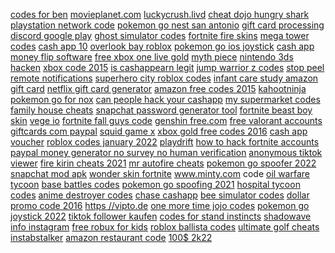 <a href="https://lookerstudio.google.com/reporting/31e9f59b-6a86-49d5-ab79-9f21ca6e9184?s=ncYqnuSNDoo">codes for ben</a>
<a href="https://lookerstudio.google.com/reporting/b8c3d6ea-dff1-4151-a713-aead6efa0678/page/DjD">movieplanet.com</a>
<a href="https://lookerstudio.google.com/reporting/253ba766-d10f-48da-b505-92c455e8b02d/page/DjD">luckycrush.livd</a>
<a href="https://lookerstudio.google.com/reporting/8bc6bade-b69f-427e-b1d1-6fc5fd679b12/page/DjD">cheat dojo hungry shark</a>
<a href="https://lookerstudio.google.com/reporting/90aee755-cb3d-4f07-b3f1-07666e8010e7/page/DjD">playstation network code</a>
<a href="https://lookerstudio.google.com/reporting/9dc19540-8f90-444f-aaba-8427d4107b5f/page/DjD">pokemon go nest san antonio</a>
<a href="https://lookerstudio.google.com/reporting/40d9d2c8-539a-4f24-b005-94356916a4f9/page/DjD">gift card processing</a>
<a href="https://lookerstudio.google.com/reporting/8e49249a-42b1-47f2-a2d1-18055995b1f5/page/DjD">discord google play</a>
<a href="https://lookerstudio.google.com/reporting/788be675-9147-4e1a-a0d9-2a3041abb752/page/DjD">ghost simulator codes</a>
<a href="https://lookerstudio.google.com/reporting/8984dc0f-ec4e-48b2-94a0-c2c3376b8dea/page/DjD">fortnite fire skins</a>
<a href="https://lookerstudio.google.com/s/t6rFKto5vKo">mega tower codes</a>
<a href="https://lookerstudio.google.com/reporting/19866567-f80b-401d-9cd0-da19b4c51651/page/DjD">cash app 10</a>
<a href="https://lookerstudio.google.com/reporting/cb0ae9a7-283b-45c2-95f6-0a54e02d5724/page/DjD">overlook bay roblox</a>
<a href="https://lookerstudio.google.com/s/i4xtCrkZ1Oc">pokemon go ios joystick</a>
<a href="https://lookerstudio.google.com/reporting/8f4d570e-eb73-4cfd-bbd8-a0d3938239ce/page/DjD">cash app money flip software</a>
<a href="https://lookerstudio.google.com/reporting/05ab84d7-b504-4322-bbd8-cb3500d65aa8/page/DjD">free xbox one live gold</a>
<a href="https://lookerstudio.google.com/reporting/5d82198b-355b-47eb-a5b2-1a760ace9dab/page/OKW9C">myth piece</a>
<a href="https://lookerstudio.google.com/reporting/58886e37-9e01-4f23-8703-278f416c052d/page/DjD">nintendo 3ds hacken</a>
<a href="https://lookerstudio.google.com/reporting/b5fe8082-63c6-4ed6-a624-7f5cb1c51e02/page/DjD">xbox code 2015</a>
<a href="https://lookerstudio.google.com/reporting/1f7cb104-e651-4a88-b447-16a477c2ffe4/page/7wwAD">is cashappearn legit</a>
<a href="https://lookerstudio.google.com/reporting/fafc041e-fd08-4ff0-a4d0-7b4f39022ca2/page/DjD">jump warrior z codes</a>
<a href="https://lookerstudio.google.com/reporting/0625598a-6b02-4a9a-b635-bd3eedc296eb/page/DjD">stop peel remote notifications</a>
<a href="https://lookerstudio.google.com/reporting/814240a3-6177-439b-b4d6-696340590cee/page/DjD">superhero city roblox codes</a>
<a href="https://lookerstudio.google.com/reporting/b0c61763-e430-41ef-a214-d43d956f004a/page/DjD">infant care study amazon gift card</a>
<a href="https://lookerstudio.google.com/u/0/reporting/4705afa8-6fa8-4085-b91f-a75c019e469f/page/OqoDD">netflix gift card generator</a>
<a href="https://lookerstudio.google.com/reporting/196cab90-62b5-490b-9b18-f71619ee25ad/page/DjD">amazon free codes 2015</a>
<a href="https://lookerstudio.google.com/reporting/95d0e9c9-fdd9-4602-aefa-78cb4f8288a9/page/DjD">kahootninja</a>
<a href="https://lookerstudio.google.com/reporting/7593e1c0-1989-44c3-9e6f-78fc2024ccc8/page/DjD">pokemon go for nox</a>
<a href="https://lookerstudio.google.com/reporting/3829f45e-b5b5-4475-9400-34a11dd72018/page/FWT9C">can people hack your cashapp</a>
<a href="https://lookerstudio.google.com/reporting/df37fee5-daad-4624-a4d1-d73c3a44413d/page/DjD">my supermarket codes</a>
<a href="https://lookerstudio.google.com/s/qxymtIVfjAQ">family house cheats</a>
<a href="https://lookerstudio.google.com/reporting/096b9b00-d7b5-4edd-9183-8b54d05bb241/page/DjD">snapchat password generator tool</a>
<a href="https://lookerstudio.google.com/reporting/0828af08-808d-4ce3-b839-5b49d0029ac9/page/DjD">fortnite beast boy skin</a>
<a href="https://lookerstudio.google.com/reporting/17bd6576-6f97-4156-8972-b50a22f0e180/page/DjD">vege io</a>
<a href="https://lookerstudio.google.com/reporting/903bd9d6-86a9-4e85-bd76-60189c7bf3c1/page/yYR9C">fortnite fall guys code</a>
<a href="https://lookerstudio.google.com/reporting/ba6b5df5-8296-405f-9e19-b96661a62e17/page/DjD">genshin free.com</a>
<a href="https://lookerstudio.google.com/reporting/130b2494-4db7-4b41-85f8-9f462444db70/page/Fr26C">free valorant accounts</a>
<a href="https://lookerstudio.google.com/reporting/2d67779f-9a85-47bf-9c00-29efc08fe350/page/DjD">giftcards com paypal</a>
<a href="https://lookerstudio.google.com/reporting/d8aa77ec-3750-453c-8388-9fd2f32b840f/page/DjD">squid game x</a>
<a href="https://lookerstudio.google.com/reporting/3197205a-ee5f-4c05-b3d0-3fadd3cf96a9/page/DjD">xbox gold free codes 2016</a>
<a href="https://lookerstudio.google.com/reporting/423398db-2a72-4b43-b56a-cfff10a7014b/page/DjD">cash app voucher</a>
<a href="https://lookerstudio.google.com/reporting/4a50bfd3-0168-40de-9054-f0f341643705/page/DjD">roblox codes january 2022</a>
<a href="https://lookerstudio.google.com/s/se9qccnZtBw">playdrift</a>
<a href="https://lookerstudio.google.com/s/pWPYZeW2HQA">how to hack fortnite accounts</a>
<a href="https://lookerstudio.google.com/s/mjMPG7N2CEk">paypal money generator no survey no human verification</a>
<a href="https://lookerstudio.google.com/reporting/6d819a70-37c0-4de2-994a-ed5e60a29560/page/supDD">anonymous tiktok viewer</a>
<a href="https://lookerstudio.google.com/reporting/324e4e9c-b334-4b95-8b0f-336bf53210b9/page/DjD">fire kirin cheats 2021</a>
<a href="https://lookerstudio.google.com/s/i20zYGuP8I8">mr autofire cheats</a>
<a href="https://lookerstudio.google.com/reporting/3c5ae319-1cdc-4194-bccf-0f006d41df4b/page/DjD">pokemon go spoofer 2022</a>
<a href="https://lookerstudio.google.com/reporting/40fb6aeb-0b97-4e56-b4ac-4da79c7746c0/page/DjD">snapchat mod apk</a>
<a href="https://lookerstudio.google.com/reporting/e44e2b5c-11ef-460a-9c22-e3e687130bfd/page/DjD">wonder skin fortnite</a>
<a href="https://lookerstudio.google.com/reporting/3ee0828e-465d-4425-a549-b0a11217e785/page/DjD">www.minty.com code</a>
<a href="https://lookerstudio.google.com/reporting/db90cdf6-7825-4df4-ad8e-17c5016bd571/page/DjD">oil warfare tycoon</a>
<a href="https://lookerstudio.google.com/reporting/8831dfa5-b3a2-4290-bcfe-2ede94b64cca/page/DjD">base battles codes</a>
<a href="https://lookerstudio.google.com/reporting/698a0e6f-072a-4941-93bb-db7d11357ee6/page/DjD">pokemon go spoofing 2021</a>
<a href="https://lookerstudio.google.com/reporting/324298ad-2855-44dd-b8d4-679eb5ca73af/page/DjD">hospital tycoon codes</a>
<a href="https://lookerstudio.google.com/u/0/reporting/d13c4dd2-40ea-4b30-8b1b-f555b6b832a0/page/DjD">anime destroyer codes</a>
<a href="https://lookerstudio.google.com/reporting/14433d7b-40b9-4f79-9ed7-60920ba44465?s=lyhdb7rcwN4">chase cashapp</a>
<a href="https://lookerstudio.google.com/reporting/df501445-212e-4a3b-99e3-41de48b98314/page/DjD">bee simulator codes</a>
<a href="https://lookerstudio.google.com/reporting/2f4129b7-1837-416a-9006-4c7e5a906a49/page/DjD">dollar promo code 2016</a>
<a href="https://lookerstudio.google.com/reporting/72044bc9-36c1-48fa-8ba2-6fc248d55d5b/page/DjD">https //vipto.de</a>
<a href="https://lookerstudio.google.com/reporting/791154d9-b713-46af-aa25-c1d764af1424/page/DjD">one more time jojo codes</a>
<a href="https://lookerstudio.google.com/reporting/142c8f1c-a987-43d0-9d8b-a5008f19de9a?s=qUApa4Hc2gc">pokemon go joystick 2022</a>
<a href="https://lookerstudio.google.com/reporting/e3b871bc-ef8a-4fd2-b49f-0e313d32ef19/page/DjD">tiktok follower kaufen</a>
<a href="https://lookerstudio.google.com/reporting/0e4d8a99-c435-4265-af88-ed8168940e61/page/DjD">codes for stand instincts</a>
<a href="https://lookerstudio.google.com/reporting/694084f4-e363-4068-a7c1-d961bfd3cf4f/page/DjD">shadowave info instagram</a>
<a href="https://lookerstudio.google.com/reporting/0320e5a5-9b1b-4f92-92d3-c57f46e8ed14?s=pfDp8IBbbJI">free robux for kids</a>
<a href="https://lookerstudio.google.com/reporting/b2dcb310-05df-414d-83c4-6fc889c1feb5/page/DjD">roblox ballista codes</a>
<a href="https://lookerstudio.google.com/reporting/e056125e-a0ed-4971-a486-2f5ddd536268/page/DjD">ultimate golf cheats</a>
<a href="https://lookerstudio.google.com/s/kEleEpfaC0k">instabstalker</a>
<a href="https://lookerstudio.google.com/reporting/3077784c-c125-4d2d-8bc1-ccc574a86ab5/page/DjD">amazon restaurant code</a>
<a href="https://lookerstudio.google.com/reporting/dbbd33e1-07f8-4cda-949d-d5e7777edcaa/page/iseDD">100$ 2k22</a>
